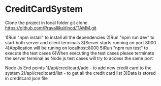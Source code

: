# CreditCardSystem

Clone the project in local folder
git clone https://github.com/PravallikaVinod/TAMM.git


1)Run "npm install" to install all the dependencies
2)Run "npm run dev" to start both server and client terminals
3)Server starts running on port 8000
4)Application will be runing on localhost:8000
5)Run "npm run test" to execute the test cases
6)When executing the test cases please terminate the server terminal as Node js test cases will try to access the same port


Node Js End points
1)/api/creditcard/add - to add new credit card to the system
2)/api/creditcard/list - to get all the credit card list
3)Data is stored in creditcard json file


